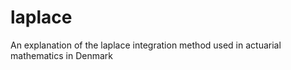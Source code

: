 # laplace
An explanation of the laplace integration method used in actuarial mathematics in Denmark
